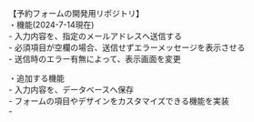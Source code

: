 【予約フォームの開発用リポジトリ】  
・機能(2024-7-14現在)  
    - 入力内容を、指定のメールアドレスへ送信する  
    - 必須項目が空欄の場合、送信せずエラーメッセージを表示させる  
    - 送信時のエラー有無によって、表示画面を変更  

・追加する機能  
    - 入力内容を、データベースへ保存  
    - フォームの項目やデザインをカスタマイズできる機能を実装  
    -   